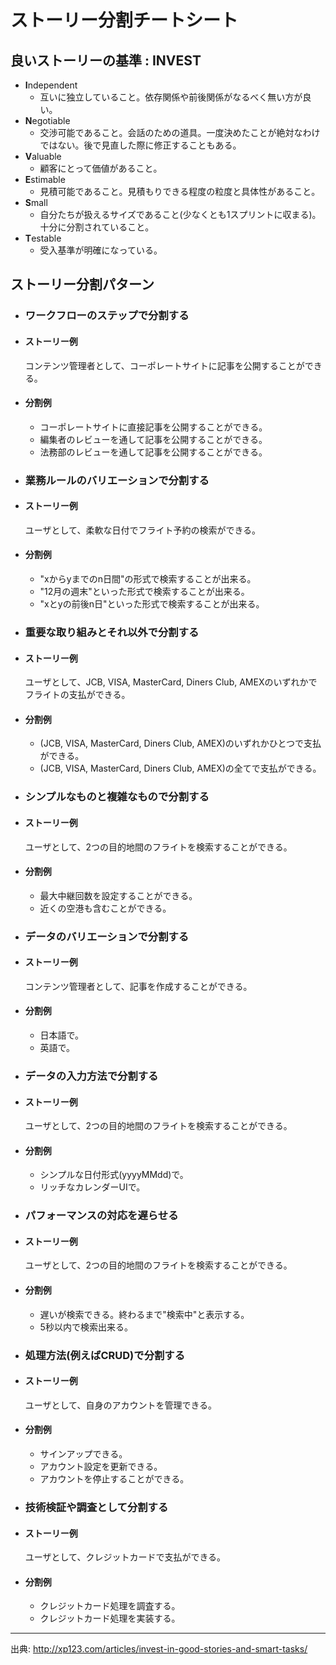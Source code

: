 ストーリー分割チートシート
========================

## 良いストーリーの基準 : **INVEST**

* **I**ndependent
  * 互いに独立していること。依存関係や前後関係がなるべく無い方が良い。
* **N**egotiable
  * 交渉可能であること。会話のための道具。一度決めたことが絶対なわけではない。後で見直した際に修正することもある。 
* **V**aluable
  * 顧客にとって価値があること。
* **E**stimable
  * 見積可能であること。見積もりできる程度の粒度と具体性があること。
* **S**mall
  * 自分たちが扱えるサイズであること(少なくとも1スプリントに収まる)。十分に分割されていること。
* **T**estable
  * 受入基準が明確になっている。

## ストーリー分割パターン

* ### ワークフローのステップで分割する

 * #### ストーリー例

    コンテンツ管理者として、コーポレートサイトに記事を公開することができる。

 * #### 分割例
   * コーポレートサイトに直接記事を公開することができる。
   * 編集者のレビューを通して記事を公開することができる。
   * 法務部のレビューを通して記事を公開することができる。

* ### 業務ルールのバリエーションで分割する

 * #### ストーリー例

    ユーザとして、柔軟な日付でフライト予約の検索ができる。

 * #### 分割例

   * "xからyまでのn日間"の形式で検索することが出来る。
   * "12月の週末"といった形式で検索することが出来る。
   * "xとyの前後n日"といった形式で検索することが出来る。

* ### 重要な取り組みとそれ以外で分割する

 * #### ストーリー例

    ユーザとして、JCB, VISA, MasterCard, Diners Club, AMEXのいずれかでフライトの支払ができる。

 * #### 分割例

   * (JCB, VISA, MasterCard, Diners Club, AMEX)のいずれかひとつで支払ができる。
   * (JCB, VISA, MasterCard, Diners Club, AMEX)の全てで支払ができる。

* ### シンプルなものと複雑なもので分割する

 * #### ストーリー例

    ユーザとして、2つの目的地間のフライトを検索することができる。

 * #### 分割例

   * 最大中継回数を設定することができる。
   * 近くの空港も含むことができる。

* ### データのバリエーションで分割する

 * #### ストーリー例

    コンテンツ管理者として、記事を作成することができる。

 * #### 分割例

   * 日本語で。
   * 英語で。

* ### データの入力方法で分割する

 * #### ストーリー例

    ユーザとして、2つの目的地間のフライトを検索することができる。

 * #### 分割例

   * シンプルな日付形式(yyyyMMdd)で。
   * リッチなカレンダーUIで。

* ### パフォーマンスの対応を遅らせる

 * #### ストーリー例

    ユーザとして、2つの目的地間のフライトを検索することができる。

 * #### 分割例

   * 遅いが検索できる。終わるまで"検索中"と表示する。
   * 5秒以内で検索出来る。

* ### 処理方法(例えばCRUD)で分割する

 * #### ストーリー例

    ユーザとして、自身のアカウントを管理できる。

 * #### 分割例

   * サインアップできる。
   * アカウント設定を更新できる。
   * アカウントを停止することができる。

* ### 技術検証や調査として分割する

 * #### ストーリー例

    ユーザとして、クレジットカードで支払ができる。

 * #### 分割例

   * クレジットカード処理を調査する。
   * クレジットカード処理を実装する。


----


出典: http://xp123.com/articles/invest-in-good-stories-and-smart-tasks/
